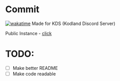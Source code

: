 # Commit
[![wakatime](https://wakatime.com/badge/github/Corrupted-Code/Commit.svg)](https://wakatime.com/badge/github/Corrupted-Code/Commit)
Made for KDS (Kodland Discord Server)

Public Instance - [click](https://discord.com/oauth2/authorize?client_id=1397534389700923444)

# TODO: 
- [ ] Make better README
- [ ] Make code readable
